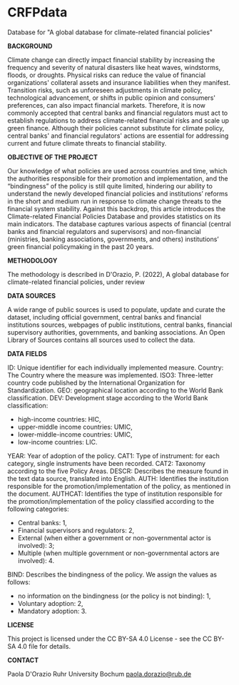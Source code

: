 # CRFPdata
Database for "A global database for climate-related financial policies"


<b>BACKGROUND</b>

Climate change can directly impact financial stability by increasing the frequency and severity of natural disasters like heat waves, windstorms, floods, or droughts. Physical risks can reduce the value of financial organizations' collateral assets and insurance liabilities when they manifest. Transition risks, such as unforeseen adjustments in climate policy, technological advancement, or shifts in public opinion and consumers' preferences, can also impact financial markets. Therefore, it is now commonly accepted that central banks and financial regulators must act to establish regulations to address climate-related financial risks and scale up green finance. Although their policies cannot substitute for climate policy, central banks' and financial regulators' actions are essential for addressing current and future climate threats to financial stability. 


<b>OBJECTIVE OF THE PROJECT</b>

Our knowledge of what policies are used across countries and time, which the authorities responsible for their promotion and implementation, and the “bindingness” of the policy is still quite limited, hindering our ability to understand the newly developed financial policies and institutions’ reforms in the short and medium run in response to climate change threats to the financial system stability. Against this backdrop, this article introduces the Climate-related Financial Policies Database and provides statistics on its main indicators. The database captures various aspects of financial (central banks and financial regulators and supervisors) and non-financial (ministries, banking associations, governments, and others) institutions’ green financial policymaking in the past 20 years.

<b>METHODOLOGY </b>

The methodology is described in D'Orazio, P. (2022), A global database for climate-related financial policies, under review

<b>DATA SOURCES</b>

A wide range of public sources is used to populate, update and curate the dataset, including official government, central banks and financial institutions sources, webpages of public institutions, central banks, financial supervisory authorities, governments, and banking associations.
An Open Library of Sources contains all sources used to collect the data.

<b>DATA FIELDS</b>

ID: Unique identifier for each individually implemented measure. 
Country: The Country where the measure was implemented.
ISO3: Three-letter country code published by the International Organization for Standardization.
GEO: geographical location according to the World Bank classification.
DEV: Development stage according to the World Bank classification:
- high-income countries: HIC, 
- upper-middle income countries: UMIC, 
- lower-middle-income countries: UMIC, 
- low-income countries: LIC.

YEAR: Year of adoption of the policy.
CAT1: Type of instrument: for each category, single instruments have been recorded. 
CAT2: Taxonomy according to the five Policy Areas. 
DESCR: Describes the measure found in the text data source, translated into English.
AUTH: Identifies the institution responsible for the promotion/implementation of the policy, as mentioned in the document. 
AUTHCAT: Identifies the type of institution responsible for the promotion/implementation of the policy classified according to the following categories: 
- Central banks: 1, 
- Financial supervisors and regulators: 2, 
- External (when either a government or non-governmental actor is involved): 3; 
- Multiple (when multiple government or non-governmental actors are involved): 4.

BIND: Describes the bindingness of the policy. We assign the values as follows:
- no information on the bindingness (or the policy is not binding): 1, 
- Voluntary adoption: 2, 
- Mandatory adoption: 3.

<b>LICENSE</b>

This project is licensed under the CC BY-SA 4.0 License - see the CC BY-SA 4.0 file for details.

<b>CONTACT</b>

Paola D'Orazio 
Ruhr University Bochum
paola.dorazio@rub.de
